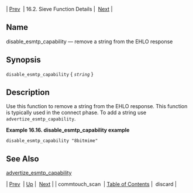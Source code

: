 | [Prev](sieve.ref.commtouch_scan)  | 16.2. Sieve Function Details |  [Next](sieve.ref.discard.php) |

<a name="sieve.ref.disable_esmtp_capability"></a>
## Name

disable_esmtp_capability — remove a string from the EHLO response

## Synopsis

`disable_esmtp_capability` { *`string`* }

<a name="idp28940224"></a>
## Description

Use this function to remove a string from the EHLO response. This function is typically used in the connect phase. To add a string use `advertize_esmtp_capability`.

<a name="example.disable_esmtp_capability"></a>

**Example 16.16. disable_esmtp_capability example**

`disable_esmtp_capability "8bitmime"`
<a name="idp28945072"></a>
## See Also

[advertize_esmtp_capability](sieve.ref.advertize_esmtp_capability "advertize_esmtp_capability")

| [Prev](sieve.ref.commtouch_scan)  | [Up](sieve.ref.files.php) |  [Next](sieve.ref.discard.php) |
| commtouch_scan  | [Table of Contents](index) |  discard |
